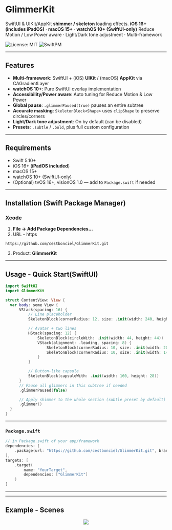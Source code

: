 # GlimmerKit

SwiftUI & UIKit/AppKit **shimmer / skeleton** loading effects.
**iOS 16+ (includes iPadOS)** · **macOS 15+** · **watchOS 10+ (SwiftUI-only)**
Reduce Motion / Low Power aware · Light/Dark tone adjustment · Multi-framework

![License: MIT](https://img.shields.io/badge/License-MIT-yellow.svg)
![SwiftPM](https://img.shields.io/badge/SwiftPM-compatible-success.svg)

---

## Features
- **Multi-framework**: SwiftUI + (iOS) **UIKit** / (macOS) **AppKit** via CAGradientLayer
- **watchOS 10+**: Pure SwiftUI overlay implementation
- **Accessibility/Power aware**: Auto tuning for Reduce Motion & Low Power
- **Global pause**: `.glimmerPaused(true)` pauses an entire subtree
- **Accurate masking**: `SkeletonBlock<Shape>` uses `clipShape` to preserve circles/corners
- **Light/Dark tone adjustment**: On by default (can be disabled)
- **Presets**: `.subtle` / `.bold`, plus full custom configuration

---

## Requirements
- Swift 5.10+
- iOS 16+ (**iPadOS included**)
- macOS 15+
- watchOS 10+ (SwiftUI-only)
- (Optional) tvOS 16+, visionOS 1.0 — add to `Package.swift` if needed

---

## Installation (Swift Package Manager)

### Xcode
1. **File → Add Package Dependencies…**
2. URL - https
```shell
https://github.com/cestbonciel/GlimmerKit.git
```
3. Product: **GlimmerKit**
---
## Usage - Quick Start(SwiftUI)
```Swift
import SwiftUI
import GlimmerKit

struct ContentView: View {
  var body: some View {
	  VStack(spacing: 16) {
		  // Line placeholder
		  SkeletonBlock(cornerRadius: 12, size: .init(width: 240, height: 14))

		  // Avatar + two lines
		  HStack(spacing: 12) {
			  SkeletonBlock(circleWith: .init(width: 44, height: 44))
			  VStack(alignment: .leading, spacing: 8) {
				  SkeletonBlock(cornerRadius: 10, size: .init(width: 200, height: 12))
				  SkeletonBlock(cornerRadius: 10, size: .init(width: 140, height: 12))
			  }
		  }

		  // Button-like capsule
		  SkeletonBlock(capsuleWith: .init(width: 160, height: 28))
	  }
	  // Pause all glimmers in this subtree if needed
	  .glimmerPaused(false)

	  // Apply shimmer to the whole section (subtle preset by default)
	  .glimmer()
  }
}
```

---
### `Package.swift`
```swift
// in Package.swift of your app/framework
dependencies: [
	.package(url: "https://github.com/cestbonciel/GlimmerKit.git", branch: "main")
],
targets: [
	.target(
		name: "YourTarget",
		dependencies: ["GlimmerKit"]
	)
]
```
---

---
## Example - Scenes 


<p align="center">
	<img src="./Sources/images/skeletonView.gif" />
</p>
